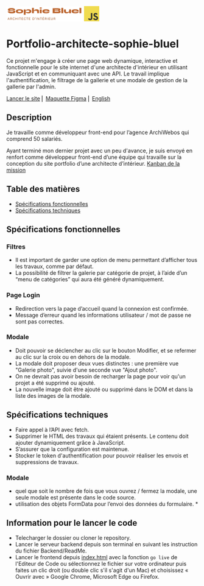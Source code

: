 <img src="FrontEnd/assets/images/logo_sophie_bluel.png" alt="Logo de sophie bluel" width="200"> <img src="FrontEnd/assets/images/JavaScript-logo.png" alt="Logo Javascript" width="40">


# Portfolio-architecte-sophie-bluel

Ce projet m'engage à créer une page web dynamique, interactive et fonctionnelle pour le site internet d'une architecte d'intérieur en utilisant JavaScript et en communiquant avec une API. Le travail implique l'authentification, le filtrage de la gallerie et une modale de gestion de la gallerie par l'admin.

[Lancer le site](#Information-pour-le-lancer-le-code) ⎜ [Maquette Figma](https://www.figma.com/file/kfKHknHySoTibZfdolGAX6/Sophie-Bluel---Desktop?type=design&node-id=0-1&mode=design) ⎜ [English](#English)

## Description

Je travaille comme développeur front-end pour l’agence ArchiWebos qui comprend 50 salariés. 

Ayant terminé mon dernier projet avec un peu d'avance, je suis envoyé en renfort comme développeur front-end d’une équipe qui travaille sur la conception du site portfolio d’une architecte d’intérieur.
[Kanban de la mission](https://www.notion.so/openclassrooms/da3bb5863a554b34ba1a8df90d4c99af?v=df7f8dcccd9f4917a664a559f00b7ccb&p=c10173024288498295c67b9625cf437f&pm=s)

## Table des matières

- [Spécifications fonctionnelles](#spécifications-fonctionnelles)
- [Spécifications techniques](#spécifications-techniques)


## Spécifications fonctionnelles

### Filtres 
- Il est important de garder une option de menu permettant d’afficher tous les travaux, comme par défaut.
- La possibilité de filtrer la galerie par catégorie de projet, à l’aide d’un “menu de catégories” qui aura été généré dynamiquement.

### Page Login

- Redirection vers la page d’accueil quand la connexion est confirmée.
- Message d’erreur quand les informations utilisateur / mot de passe ne sont pas correctes.  

### Modale 

- Doit pouvoir se déclencher au clic sur le bouton Modifier, et se refermer au clic sur la croix ou en dehors de la modale.
- La modale doit proposer deux vues distinctes : une première vue "Galerie photo", suivie d'une seconde vue "Ajout photo".
- On ne devrait pas avoir besoin de recharger la page pour voir qu'un projet a été supprimé ou ajouté.
- La nouvelle image doit être ajouté ou supprimé dans le DOM et dans la liste des images de la modale.

## Spécifications techniques

- Faire appel à l’API avec fetch.
- Supprimer le HTML des travaux qui étaient présents. Le contenu doit ajouter dynamiquement grâce à JavaScript.
- S’assurer que la configuration est maintenue.
- Stocker le token d'authentification pour pouvoir réaliser les envois et suppressions de travaux.

### Modale 

- quel que soit le nombre de fois que vous ouvrez / fermez la modale, une seule modale est présente dans le code source.
- utilisation des objets FormData pour l’envoi des données du formulaire. *


## Information pour le lancer le code

- Telecharger le dossier ou cloner le repository.
- Lancer le serveur backend depuis son terminal en suivant les instruction du fichier Backend/ReadMe.
- Lancer le frontend depuis [index.html](FrontEnd/index.html) avec la fonction `go live` de l'Editeur de Code ou sélectionnez le fichier sur votre ordinateur puis faites un clic droit (ou double clic s'il s'agit d'un Mac) et choisissez « Ouvrir avec » Google Chrome, Microsoft Edge ou Firefox.